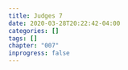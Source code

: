 ```yaml
---
title: Judges 7
date: 2020-03-28T20:22:42-04:00
categories: []
tags: []
chapter: "007"
inprogress: false
---
```


